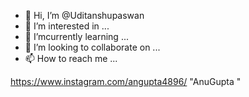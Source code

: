 - 👋 Hi, I’m @Uditanshupaswan
- 👀 I’m interested in ...
- 🌱 I’mcurrently learning ...
- 💞️ I’m looking to collaborate on ...
- 📫 How to reach me ...

<!---
Uditanshupaswan/Uditanshupaswan is a ✨ special ✨ repository because its `README.md` (this file) appears on your GitHub profile.
You can click the Preview link to take a look at your changes.
--->
https://www.instagram.com/angupta4896/ 
"AnuGupta "
